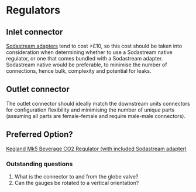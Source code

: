 # Regulators

## Inlet connector
[Sodastream adapters](https://www.co2supermarket.co.uk/category/sodastream-cylinder-adapters-2) tend to cost >£10, so this cost should be taken into consideration when determining whether to use a Sodastream native regulator, or one that comes bundled with a Sodastream adapter.  Sodastream native would be preferable, to minimise the number of connections, hence bulk, complexity and potential for leaks.

## Outlet connector
The outlet connector should ideally match the downstream units connectors for configuration flexibility and minimising the number of unique parts (assuming all parts are female-female and require male-male connectors).

## Preferred Option?
[Kegland Mk5 Beverage CO2 Regulator (with included Sodastream adapter)](https://brewkegtap.co.uk/products/new-sodastream-kegland-mk5-beverage-co2-regulator?srsltid=AfmBOoobMTRpV6vxwUH7l_2heci5BtLtWX2f6uNH4RyX184RTBbr6M0V)
### Outstanding questions
1. What is the connector to and from the globe valve?
2. Can the gauges be rotated to a vertical orientation?

